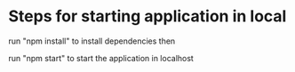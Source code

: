 # Steps for starting application in local

run "npm install" to install dependencies then

run "npm start" to start the application in localhost
